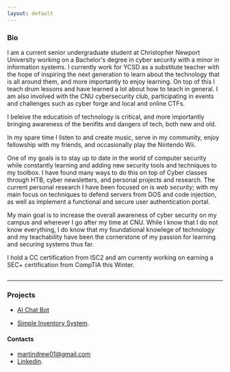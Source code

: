```yaml
---
layout: default
---
```


### Bio

I am a current senior undergraduate student at Christopher Newport University working on a Bachelor's degree in cyber security with a minor in information systems. I currently work for YCSD as a substitute teacher with the hope of inspiring the next generation to learn about the technology that is all around them, and more importantly to enjoy learning. On top of this I teach drum lessons and have learned a lot about how to teach in general. I am also involved with the CNU cybersecurity club, participating in events and challenges such as cyber forge and local and online CTFs.

I beleive the educatioin of technology is critical, and more importantly bringing awareness of the benifits and dangers of tech, both new and old.

In my spare time I listen to and create music, serve in my community, enjoy fellowship with my friends, and occasionally play the Nintendo Wii.

One of my goals is to stay up to date in the world of computer security while constantly learning and adding new security tools and techniques to my toolbox. I have found many ways to do this on top of Cyber classes through HTB, cyber newsletters, and personal projects and research. The current personal research I have been focused on is *web security*; with my main focus on techniques to defend servers from DOS and code injection, as well as implement a functional and secure user authentication portal. 

 My main goal is to increase the overall awareness of cyber security on my campus and wherever I go after my time at CNU. While I know that I do not know everything, I do know that my foundational knowlege of technology and my teachability have been the cornerstone of my passion for learning and securing systems thus far.

 I hold a CC certification from ISC2 and am currenty working on earning a SEC+ certification from CompTIA this Winter.
 <div style="display:flex; justify-content:center;" data-iframe-width="75" data-iframe-height="135" data-share-badge-id="42d45c48-8844-4970-9718-1334d99d54b5" data-share-badge-host="https://www.credly.com">
 </div>
 <script type="text/javascript" async src="//cdn.credly.com/assets/utilities/embed.js"></script>

---
### Projects

* [AI Chat Bot](https://github.com/AndrewMar124/Intern_Project)

* [Simple Inventory System](https://github.com/TCVoell/cpsc336-fa23-pingdom).


#### Contacts
* martindrew01@gmail.com
* [Linkedin](https://www.linkedin.com/in/andrew-martin-59652725b/).
